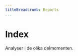 ```yaml
---
titleBreadcrumb: Reports
...
```

Index
===============================

Analyser i de olika delmomenten. 
